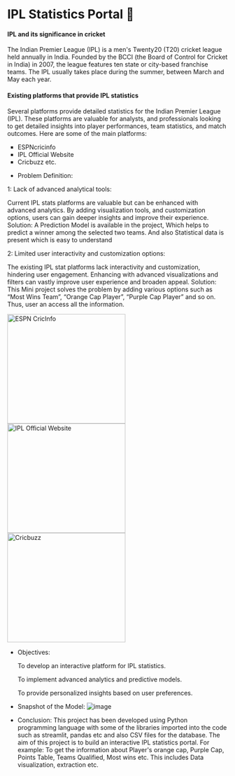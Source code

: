 <html>
  <head></head>
  <body>
<h1> IPL Statistics Portal 🏏 </h1>

<h4> IPL and its significance in cricket </h4>

The Indian Premier League (IPL) is a men's Twenty20 (T20) cricket league held annually in India. Founded by the BCCI (the Board of Control for Cricket in India) in 2007, the league features ten state or city-based franchise teams. The IPL 
usually takes place during the summer, between March and May each year. 

<h4>Existing platforms that provide IPL statistics </h4>

Several platforms provide detailed statistics for the Indian Premier League (IPL). These platforms are valuable for 
analysts, and professionals looking to get detailed insights into player performances, team statistics, and match
outcomes. Here are some of the main platforms:

<ul type="square">    
<li>ESPNcricinfo</li>
<li>IPL Official Website</li>
<li>Cricbuzz etc.</li>
</ul>    

* Problem Definition:
  
 1: Lack of advanced analytical tools:

Current IPL stats platforms are valuable but can be enhanced with advanced analytics. By adding visualization tools, and customization options, users can gain deeper insights and improve their experience.
Solution: A Prediction Model is available in the project, Which helps to predict a winner among the selected two teams. And also Statistical data is present which is easy to understand

 2: Limited user interactivity and customization options:

The existing IPL stat platforms lack interactivity and customization, hindering user engagement. Enhancing with advanced visualizations and filters can vastly improve user experience and broaden appeal.
Solution: This Mini project solves the problem by adding various options such as “Most Wins Team”,  “Orange Cap Player”, “Purple Cap Player” and so on. Thus, user an access all the information.

<img src="https://play-lh.googleusercontent.com/Xq9wyC3MoB-a4ggOCtjIq7Hc5vp0qwaQc63-tu-CWLb_Cu8zB7MbDjZftlGCXJBqm3E" alt="ESPN CricInfo" height="250" width="270">   <img src="https://play-lh.googleusercontent.com/B8l_f_fZK0AxNaT9PumOhvQYH3rI8TNotT5n_z6uYb3P-hbwMEF_eiFUtXSITNhpFNs" alt="IPL Official Website" height="250" width="270"> <img src="https://play-lh.googleusercontent.com/Q3mUXMkM63Z-Dh5YCasJtTEkU6r7kLyn8m6b3-2-MwdK6jlZnxTRXrRstdMAahKLrg" alt="Cricbuzz" height="250" width="270"> 


* Objectives:
  
   To develop an interactive platform for IPL statistics.

   To implement advanced analytics and predictive models.

   To provide personalized insights based on user preferences.

* Snapshot of the Model:
  ![image](https://github.com/user-attachments/assets/cfc0ff8f-14eb-4843-be94-302a0f06f642)

* Conclusion:
This project has been developed using Python programming language with some of the libraries imported into the code such as streamlit, pandas etc and also CSV files for the database. The aim of this project is to build an interactive IPL statistics portal. For example: To get the information about Player's orange cap, Purple Cap, Points Table, Teams Qualified, Most wins etc. This includes Data visualization, extraction etc.
</body>
</html>



